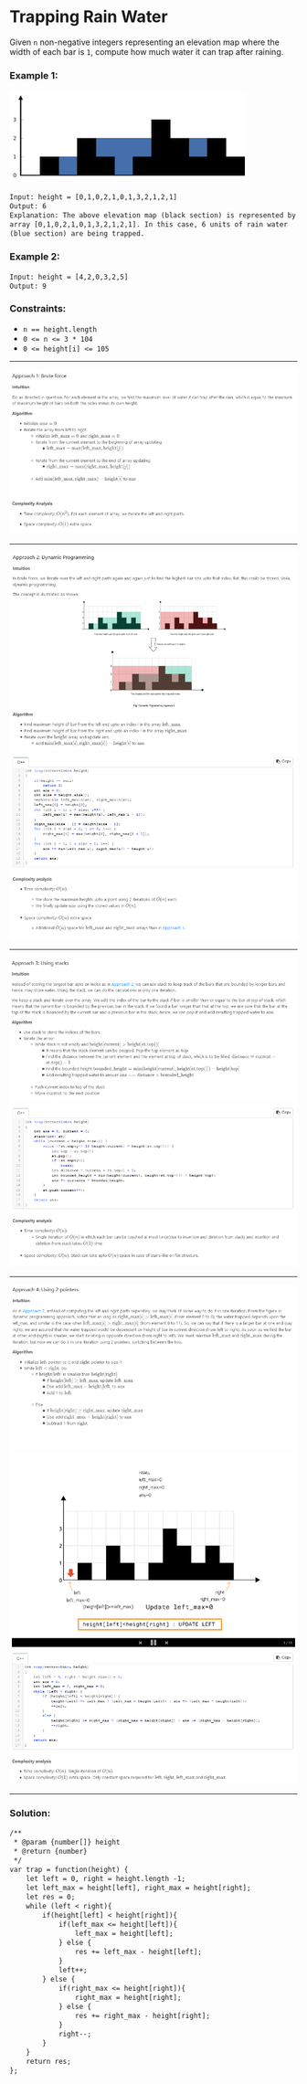 # Trapping Rain Water

Given `n` non-negative integers representing an elevation map where the width of each bar is `1`, compute how much water it can trap after raining.

### Example 1:

![example-1](pics/21/rainwatertrap.png)

```
Input: height = [0,1,0,2,1,0,1,3,2,1,2,1]
Output: 6
Explanation: The above elevation map (black section) is represented by array [0,1,0,2,1,0,1,3,2,1,2,1]. In this case, 6 units of rain water (blue section) are being trapped.
```

### Example 2:

```
Input: height = [4,2,0,3,2,5]
Output: 9
```

### Constraints:

- `n == height.length`
- `0 <= n <= 3 * 104`
- `0 <= height[i] <= 105`

---

![Approach1-01](pics/21/TrappingRainWater_Approach1.PNG)

---

![Approach2-01](pics/21/TrappingRainWater_Approach2-01.PNG)
![Approach2-02](pics/21/TrappingRainWater_Approach2-02.PNG)

---

![Approach3-01](pics/21/TrappingRainWater_Approach3-01.PNG)
![Approach3-02](pics/21/TrappingRainWater_Approach3-02.PNG)

---

![Approach4-01](pics/21/TrappingRainWater_Approach4-01.PNG)
![Approach4-02](pics/21/TrappingRainWater_Approach4-02.gif)
![Approach4-03](pics/21/TrappingRainWater_Approach4-03.PNG)

---

### Solution:

```
/**
 * @param {number[]} height
 * @return {number}
 */
var trap = function(height) {
    let left = 0, right = height.length -1;
    let left_max = height[left], right_max = height[right];
    let res = 0;
    while (left < right){
        if(height[left] < height[right]){
            if(left_max <= height[left]){
                left_max = height[left];
            } else {
                res += left_max - height[left];
            }
            left++;
        } else {
            if(right_max <= height[right]){
                right_max = height[right];
            } else {
                res += right_max - height[right];
            }
            right--;
        }
    }
    return res;
};
```
